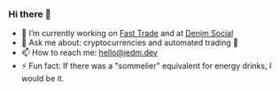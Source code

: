 ### Hi there 👋
- 🔭 I’m currently working on [Fast Trade](https://github.com/jrmeier/fast-trade) and at [Denim Social](https://denimsocial.com)
- 💬 Ask me about: cryptocurrencies and automated trading 🤖
- 📫 How to reach me: hello@jedm.dev
- ⚡ Fun fact: If there was a "sommelier" equivalent for energy drinks, I would be it.
